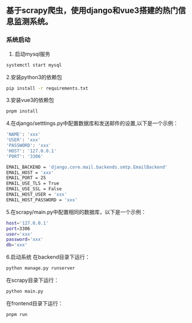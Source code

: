 ## 基于scrapy爬虫，使用django和vue3搭建的热门信息监测系统。

### 系统启动
1. 启动mysql服务
```sh
systemctl start mysql
```
2.安装python3的依赖包
```sh
pip install -r requirements.txt
```
3.安装vue3的依赖包
```sh
pnpm install
```
4.在django/setttings.py中配置数据库和发送邮件的设置,以下是一个示例：
```sh
'NAME': 'xxx'
'USER': 'xxx'
'PASSWORD': 'xxx'
'HOST': '127.0.0.1'
'PORT': '3306'
```
```sh
EMAIL_BACKEND = 'django.core.mail.backends.smtp.EmailBackend'
EMAIL_HOST = 'xxx'
EMAIL_PORT = 25
EMAIL_USE_TLS = True
EMAIL_USE_SSL = False
EMAIL_HOST_USER = 'xxx'
EMAIL_HOST_PASSWORD = 'xxx'
```
5.在scrapy/main.py中配置相同的数据库，以下是一个示例：
```sh
host='127.0.0.1'
port=3306
user='xxx'
password='xxx'
db='xxx'
```
6.启动系统
在backend目录下运行：
```sh
python manage.py runserver
```
在scrapy目录下运行：
```sh
python main.py
```
在frontend目录下运行：
```sh
pnpm run
```
